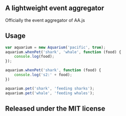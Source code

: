 ## A lightweight event aggregator

Officially the event aggregator of AA.js

## Usage

```javascript
var aquarium = new Aquarium('pacific', true);
aquarium.whenPet('shark', 'whale', function (food) {
    console.log(food);
});

aquarium.whenPet('shark', function (food) {
    console.log('s2:' + food);
})

aquarium.pet('shark', 'feeding sharks');
aquarium.pet('whale', 'feeding whales');
```

## Released under the MIT license



